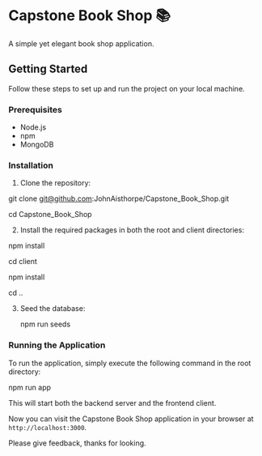 # Capstone Book Shop 📚

A simple yet elegant book shop application.

## Getting Started

Follow these steps to set up and run the project on your local machine.

### Prerequisites

- Node.js
- npm
- MongoDB

### Installation

1. Clone the repository:

git clone git@github.com:JohnAisthorpe/Capstone_Book_Shop.git

cd Capstone_Book_Shop

2. Install the required packages in both the root and client directories:

npm install

cd client

npm install

cd ..

3. Seed the database:

   npm run seeds

### Running the Application

To run the application, simply execute the following command in the root directory:

npm run app

This will start both the backend server and the frontend client.

Now you can visit the Capstone Book Shop application in your browser at `http://localhost:3000`.

Please give feedback, thanks for looking.

